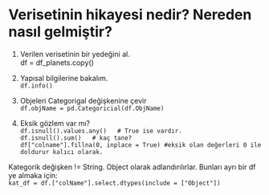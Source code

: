 # Verisetinin hikayesi nedir? Nereden nasıl gelmiştir?

1. Verilen verisetinin bir yedeğini al. <br>
df = df_planets.copy()

2. Yapısal bilgilerine bakalım.<br>
  ```df.info()```

3. Objeleri Categorigal değişkenine çevir<br>
  ```df.objName = pd.Categoricial(df.ObjName)```

4. Eksik gözlem var mı?<br>
  ```df.isnull().values.any()   # True ise vardır.```<br>
  ```df.isnull().sum()   # kaç tane?```<br>
  ```df["colname"].fillna(0, inplace = True) #eksik olan değerleri 0 ile doldurur kalıcı olarak.``` 

Kategorik değişken != String. Object olarak adlandırılırlar. Bunları ayrı bir df ye almaka için:<br>
  ```kat_df = df.["colName"].select.dtypes(include = ["Object"])```
